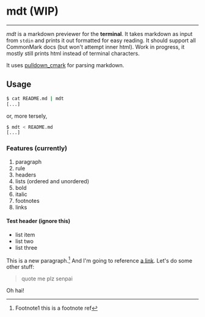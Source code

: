 # mdt (WIP)

---

_mdt_ is a markdown previewer for the **terminal**. It takes markdown as input from `stdin` and prints it out formatted for easy reading. It should support all CommonMark docs (but won't attempt inner html). Work in progress, it mostly still prints html instead of terminal characters.

It uses [pulldown_cmark](http://www.github.com/google/pulldown-cmark) for parsing markdown.

## Usage

```sh
$ cat README.md | mdt
[...]
```

or, more tersely,

```sh
$ mdt < README.md
[...]
```
### Features (currently)

1. paragraph
1. rule
1. headers
1. lists (ordered and unordered)
1. bold
1. italic
1. footnotes
1. links

#### Test header (ignore this)

* list item
* list two
* list three

This is a new paragraph.[^1] And I'm going to reference [a link][1]. Let's do some other stuff:

> quote me plz senpai

Oh hai!

[^1]: Footnote1 this is a footnote ref

[1]: http://www.google.com
